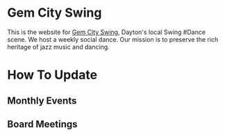 # Gem City Swing

This is the website for [Gem City Swing](https://www.gemcityswing.com/), Dayton's local Swing #Dance scene. We host a weekly social dance. Our mission is to preserve the rich heritage of jazz music and dancing.

# How To Update

## Monthly Events

## Board Meetings
